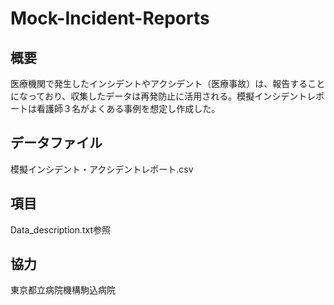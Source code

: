 # Mock-Incident-Reports

## 概要
医療機関で発生したインシデントやアクシデント（医療事故）は、報告することになっており、収集したデータは再発防止に活用される。模擬インシデントレポートは看護師３名がよくある事例を想定し作成した。

## データファイル
模擬インシデント・アクシデントレポート.csv

## 項目
Data_description.txt参照

## 協力
東京都立病院機構駒込病院　
